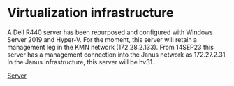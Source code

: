 # Virtualization infrastructure # 

A Dell R440 server has been repurposed and configured with Windows Server 2019 and Hyper-V.
For the moment, this server will retain a management leg in the KMN network (172.28.2.133). From 14SEP23 this server has a management connection into the Janus network as 172.27.2.31.
In the Janus infrastructure, this server will be hv31.

[Server](server.png)
